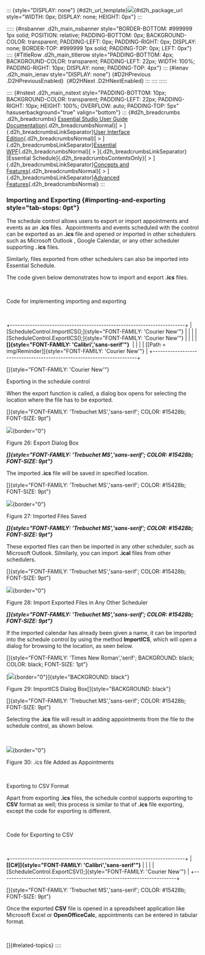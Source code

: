 ::: {style="DISPLAY: none"}
[](ms-xhelp:///?Id=d2h_url_template){#d2h_url_template}![](!package_url!){#d2h_package_url style="WIDTH: 0px; DISPLAY: none; HEIGHT: 0px"}
:::

::::: {#nsbanner .d2h_main_nsbanner style="BORDER-BOTTOM: #999999 1px solid; POSITION: relative; PADDING-BOTTOM: 0px; BACKGROUND-COLOR: transparent; PADDING-LEFT: 0px; PADDING-RIGHT: 0px; DISPLAY: none; BORDER-TOP: #999999 1px solid; PADDING-TOP: 0px; LEFT: 0px"}
:::: {#TitleRow .d2h_main_titlerow style="PADDING-BOTTOM: 4px; BACKGROUND-COLOR: transparent; PADDING-LEFT: 22px; WIDTH: 100%; PADDING-RIGHT: 10px; DISPLAY: none; PADDING-TOP: 4px"}
::: {#ienav .d2h_main_ienav style="DISPLAY: none"}
[](ms-xhelp:///?Id=e68e2748-d023-44db-9a6d-076d48aa28ac){#D2HPrevious .D2HPreviousEnabled}  [](ms-xhelp:///?Id=224847dd-daf2-4700-965b-2c78cb7e9ae4){#D2HNext .D2HNextEnabled}
:::
::::
:::::

:::: {#nstext .d2h_main_nstext style="PADDING-BOTTOM: 10px; BACKGROUND-COLOR: transparent; PADDING-LEFT: 22px; PADDING-RIGHT: 10px; HEIGHT: 100%; OVERFLOW: auto; PADDING-TOP: 5px" hasuserbackground="true" valign="bottom"}
::: {#d2h_breadcrumbs .d2h_breadcrumbs}
[Essential Studio User Guide Documentation](ms-xhelp:///?Id=12457748-09e3-4d74-a240-8e049cedf030){.d2h_breadcrumbsNormal}[ \> ]{.d2h_breadcrumbsLinkSeparator}[User Interface Edition](ms-xhelp:///?Id=c29296b7-531c-413b-a0ec-488ca1f7f669){.d2h_breadcrumbsNormal}[ \> ]{.d2h_breadcrumbsLinkSeparator}[Essential WPF](ms-xhelp:///?Id=7f4f82c5-151c-4262-94d0-75c4626c77bc){.d2h_breadcrumbsNormal}[ \> ]{.d2h_breadcrumbsLinkSeparator}[Essential Schedule]{.d2h_breadcrumbsContentsOnly}[ \> ]{.d2h_breadcrumbsLinkSeparator}[Concepts and Features](ms-xhelp:///?Id=7a8d4b17-d8b0-4ff4-a562-1b876329b0f4){.d2h_breadcrumbsNormal}[ \> ]{.d2h_breadcrumbsLinkSeparator}[Advanced Features](ms-xhelp:///?Id=090a8908-6461-4b90-8c67-12347fdd673c){.d2h_breadcrumbsNormal}
:::

### Importing and Exporting {#importing-and-exporting style="tab-stops: 0pt"}

The schedule control allows users to export or import appointments and events as an **.ics** files.  Appointments and events scheduled with the control can be exported as an **.ics** file and opened or imported in other schedulers such as Microsoft Outlook , Google Calendar, or any other scheduler supporting **. ics** files. 

Similarly, files exported from other schedulers can also be imported into Essential Schedule.

The code given below demonstrates how to import and export **.ics** files.

 

Code for implementing importing and exporting

 

+-----------------------------------------------------------------------+
| [ScheduleControl.ImportICS();]{style="FONT-FAMILY: 'Courier New'"}    |
|                                                                       |
| [ScheduleControl.ExportICS();]{style="FONT-FAMILY: 'Courier New'"}    |
|                                                                       |
| **[]{style="FONT-FAMILY: 'Calibri','sans-serif'"}**                   |
|                                                                       |
| [\[Path = img/Reminder\]]{style="FONT-FAMILY: 'Courier New'"}         |
+-----------------------------------------------------------------------+

[]{style="FONT-FAMILY: 'Courier New'"} 

Exporting in the schedule control

When the export function is called, a dialog box opens for selecting the location where the file has to be exported.

[]{style="FONT-FAMILY: 'Trebuchet MS','sans-serif'; COLOR: #15428b; FONT-SIZE: 9pt"} 

![](ImagesExt/image26_29.jpg){border="0"}

Figure 26: Export Dialog Box

***[]{style="FONT-FAMILY: 'Trebuchet MS','sans-serif'; COLOR: #15428b; FONT-SIZE: 9pt"}*** 

The imported **.ics** file will be saved in specified location.

[]{style="FONT-FAMILY: 'Trebuchet MS','sans-serif'; COLOR: #15428b; FONT-SIZE: 9pt"} 

![](ImagesExt/image26_30.jpg){border="0"}

Figure 27: Imported Files Saved

***[]{style="FONT-FAMILY: 'Trebuchet MS','sans-serif'; COLOR: #15428b; FONT-SIZE: 9pt"}*** 

These exported files can then be imported in any other scheduler, such as Microsoft Outlook. Silmilarly, you can import **.ical** files from other schedulers.

[]{style="FONT-FAMILY: 'Trebuchet MS','sans-serif'; COLOR: #15428b; FONT-SIZE: 9pt"} 

![](ImagesExt/image26_31.jpg){border="0"}

Figure 28: Import Exported Files in Any Other Scheduler

***[]{style="FONT-FAMILY: 'Trebuchet MS','sans-serif'; COLOR: #15428b; FONT-SIZE: 9pt"}*** 

If the imported calendar has already been given a name, it can be imported into the schedule control by using the method **ImportICS**, which will open a dialog for browsing to the location, as seen below.

[]{style="FONT-FAMILY: 'Times New Roman','serif'; BACKGROUND: black; COLOR: black; FONT-SIZE: 1pt"} 

[![](ImagesExt/image26_32.jpg){border="0"}]{style="BACKGROUND: black"}

Figure 29: ImportICS Dialog Box[]{style="BACKGROUND: black"}

[]{style="FONT-FAMILY: 'Trebuchet MS','sans-serif'; COLOR: #15428b; FONT-SIZE: 9pt"} 

Selecting the **.ics** file will result in adding appointments from the file to the schedule control, as shown below.

 

![](ImagesExt/image26_33.jpg){border="0"}

Figure 30: .ics file Added as Appointments

 

Exporting to CSV Format

Apart from exporting **.ics** files, the schedule control supports exporting to **CSV** format as well; this process is similar to that of **.ics** file exporting, except the code for exporting is different.

 

Code for Exporting to CSV

 

+-----------------------------------------------------------------------+
| **[\[C#\]]{style="FONT-FAMILY: 'Calibri','sans-serif'"}**             |
|                                                                       |
| [ScheduleControl.ExportCSV();]{style="FONT-FAMILY: 'Courier New'"}    |
+-----------------------------------------------------------------------+

[]{style="FONT-FAMILY: 'Trebuchet MS','sans-serif'; COLOR: #15428b; FONT-SIZE: 9pt"} 

Once the exported **CSV** file is opened in a spreadsheet application like Microsoft Excel or **OpenOfficeCalc**, appointments can be entered in tabular format.

 

[]{#related-topics}
::::
